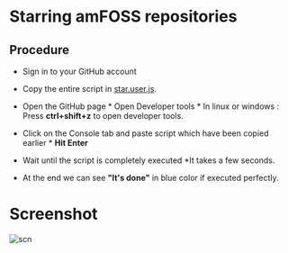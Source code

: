  # **Starring amFOSS repositories**

## Procedure

* Sign in to your GitHub account

* Copy the entire script in  [star.user.js](https://raw.githubusercontent.com/amfoss/star-me/master/star.user.js).

*  Open the GitHub page 
         * Open Developer tools
         * In linux or windows : Press **ctrl+shift+z** to open developer tools.

* Click on the Console tab and paste script which have been copied earlier
         * **Hit Enter**

* Wait until the script is completely executed
         *It takes a few seconds.

* At the end we can see **"It's done"** in blue color if executed perfectly.

# Screenshot
![scn](https://github.com/adarshreddy-g/amFOSS_tasks/blob/master/Task-1/Screenshot%20from%202020-10-21%2021-43-45.png?raw=true)
